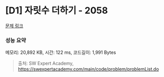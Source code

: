 # [D1] 자릿수 더하기 - 2058 

[문제 링크](https://swexpertacademy.com/main/code/problem/problemDetail.do?contestProbId=AV5QPRjqA10DFAUq) 

### 성능 요약

메모리: 20,892 KB, 시간: 122 ms, 코드길이: 1,991 Bytes



> 출처: SW Expert Academy, https://swexpertacademy.com/main/code/problem/problemList.do